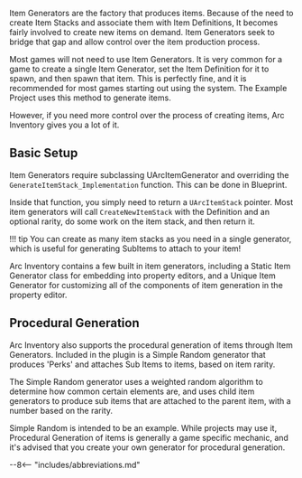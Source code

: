 
Item Generators are the factory that produces items.  Because of the need to create Item Stacks and associate them with Item Definitions, It becomes fairly involved to create new items on demand.  Item Generators seek to bridge that gap and allow control over the item production process.

Most games will not need to use Item Generators.  It is very common for a game to create a single Item Generator, set the Item Definition for it to spawn, and then spawn that item.  This is perfectly fine, and it is recommended for most games starting out using the system.  The Example Project uses this method to generate items.  

However, if you need more control over the process of creating items, Arc Inventory gives you a lot of it.

## Basic Setup

Item Generators require subclassing UArcItemGenerator and overriding the `GenerateItemStack_Implementation` function.  This can be done in Blueprint.   

Inside that function, you simply need to return a `UArcItemStack` pointer.  Most item generators will call `CreateNewItemStack` with the Definition and an optional rarity, do some work on the item stack, and then return it.  

!!! tip
    You can create as many item stacks as you need in a single generator, which is useful for generating SubItems to attach to your item!

Arc Inventory contains a few built in item generators, including a Static Item Generator class for embedding into property editors, and a Unique Item Generator for customizing all of the components of item generation in the property editor.  

## Procedural Generation

Arc Inventory also supports the procedural generation of items through Item Generators.  Included in the plugin is a Simple Random generator that produces 'Perks' and attaches Sub Items to items, based on item rarity.  

The Simple Random generator uses a weighted random algorithm to determine how common certain elements are, and uses child item generators to produce sub items that are attached to the parent item, with a number based on the rarity.  

Simple Random is intended to be an example.  While projects may use it, Procedural Generation of items is generally a game specific mechanic, and it's advised that you create your own generator for procedural generation.


--8<-- "includes/abbreviations.md"